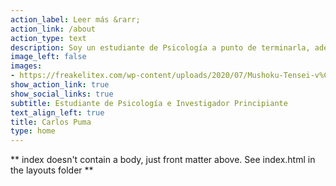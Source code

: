 ```yaml
---
action_label: Leer más &rarr;
action_link: /about
action_type: text
description: Soy un estudiante de Psicología a punto de terminarla, además de ser un fanático de la animación y del manejo del programa Rstudio, del cual aprendo todos los días cosas nuevas
image_left: false
images:
- https://freakelitex.com/wp-content/uploads/2020/07/Mushoku-Tensei-v%C3%ADdeo.jpg
show_action_link: true
show_social_links: true
subtitle: Estudiante de Psicología e Investigador Principiante
text_align_left: true
title: Carlos Puma
type: home
---
```


** index doesn't contain a body, just front matter above.
See index.html in the layouts folder **

